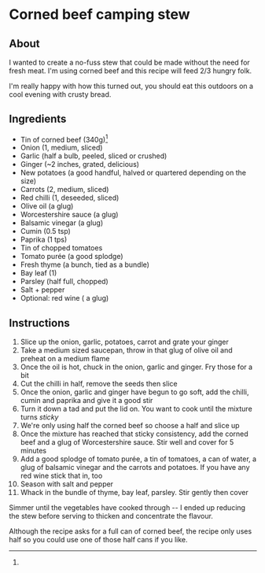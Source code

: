# Corned beef camping stew

## About

I wanted to create a no-fuss stew that could be made without the need for fresh meat. I'm using corned beef and this recipe will feed 2/3 hungry folk.

I'm really happy with how this turned out, you should eat this outdoors on a cool evening with crusty bread.

## Ingredients

* Tin of corned beef (340g)[^1]
* Onion (1, medium, sliced)
* Garlic (half a bulb, peeled, sliced or crushed)
* Ginger (~2 inches, grated, delicious)
* New potatoes (a good handful, halved or quartered depending on the size)
* Carrots (2, medium, sliced)
* Red chilli (1, deseeded, sliced)
* Olive oil (a glug)
* Worcestershire sauce (a glug)
* Balsamic vinegar (a glug)
* Cumin (0.5 tsp)
* Paprika (1 tps)
* Tin of chopped tomatoes
* Tomato purée (a good splodge)
* Fresh thyme (a bunch, tied as a bundle)
* Bay leaf (1)
* Parsley (half full, chopped)
* Salt + pepper
* Optional: red wine ( a glug)

## Instructions

1. Slice up the onion, garlic, potatoes, carrot and grate your ginger
2. Take a medium sized saucepan, throw in that glug of olive oil and preheat on a medium flame
3. Once the oil is hot, chuck in the onion, garlic and ginger. Fry those for a bit
4. Cut the chilli in half, remove the seeds then slice
5. Once the onion, garlic and ginger have begun to go soft, add the chilli, cumin and paprika and give it a good stir
6. Turn it down a tad and put the lid on. You want to cook until the mixture turns _sticky_
7. We're only using half the corned beef so choose a half and slice up
8. Once the mixture has reached that sticky consistency, add the corned beef and a glug of Worcestershire sauce. Stir well and cover for 5 minutes
9. Add a good splodge of tomato purée, a tin of tomatoes, a can of water, a glug of balsamic vinegar and the carrots and potatoes. If you have any red wine stick that in, too
10. Season with salt and pepper
11. Whack in the bundle of thyme, bay leaf, parsley. Stir gently then cover

Simmer until the vegetables have cooked through -- I ended up reducing the stew before serving to thicken and concentrate the flavour.

[^1]:
Although the recipe asks for a full can of corned beef, the recipe only uses half so you could use one of those half cans if you like.
